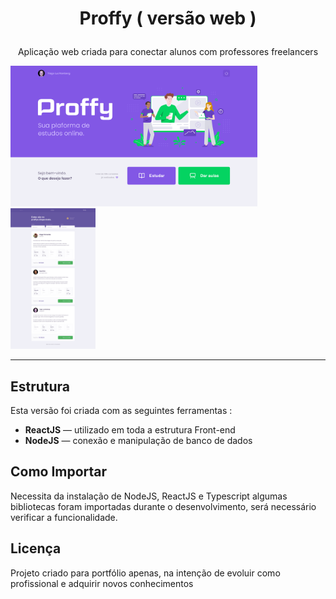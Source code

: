 <h1 align="center">

Proffy ( versão web )
</h1>

<p align="center">Aplicação web criada para conectar alunos com professores freelancers</p>


[//]: # (Add your gifs/images here:)
<div>
 <img src="https://github.com/makaifox/Proffy-versao-web/blob/master/Pages%20Proffy/Home.png" alt="home" height="225">
 <img src="https://github.com/makaifox/Proffy-versao-web/blob/master/Pages%20Proffy/proffys%20disponiveis.png" alt="painel" height="225">
</div>

<hr />

## Estrutura
[//]: # (Add the features of your project here:)
Esta versão  foi criada com as seguintes ferramentas : 

-  **ReactJS** — utilizado em toda a estrutura Front-end
-  **NodeJS** — conexão e manipulação de banco de dados


## Como Importar

Necessita da instalação de NodeJS, ReactJS e Typescript
algumas bibliotecas foram importadas durante o desenvolvimento, será necessário verificar a funcionalidade.


## Licença

Projeto criado para portfólio apenas, na intenção de evoluir como profissional e adquirir novos conhecimentos

